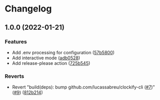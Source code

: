 # Changelog

## 1.0.0 (2022-01-21)


### Features

* Add .env processing for configuration ([57b5800](https://www.github.com/tjdavis3/wakafy/commit/57b58001d391341e4b79f2fdb9bbb8adc34ab285))
* Add interactive mode ([adb0528](https://www.github.com/tjdavis3/wakafy/commit/adb0528b147e02d0df4c8e46e388655206bf9bdb))
* Add release-please action ([725b545](https://www.github.com/tjdavis3/wakafy/commit/725b54566a9d988e60228324f34dea1ac8965fe7))


### Reverts

* Revert "build(deps): bump github.com/lucassabreu/clockify-cli ([#7](https://www.github.com/tjdavis3/wakafy/issues/7))" ([#9](https://www.github.com/tjdavis3/wakafy/issues/9)) ([812b214](https://www.github.com/tjdavis3/wakafy/commit/812b21444463f903d95a3316f2042f4e430c0bbe))
